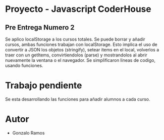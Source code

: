 # Proyecto  -  Javascript CoderHouse

## Pre Entrega Numero 2

Se aplico localStorage a los cursos totales.
Se puede borrar y añadir cursos, ambas funciones trabajan con localStorage. Esto implica el uso de convertir a JSON los objetos (stringify), setear items en el local, volverlos a traer con un getItems, convirtiendolos (parse) y mostrandolos al abrir nuevamente la ventana o el navegador.
Se simplificaron lineas de codigo, usando funciones.

# Trabajo pendiente
Se esta desarrollando las funciones para añadir alumnos a cada curso.

# Autor
* Gonzalo Ramos

